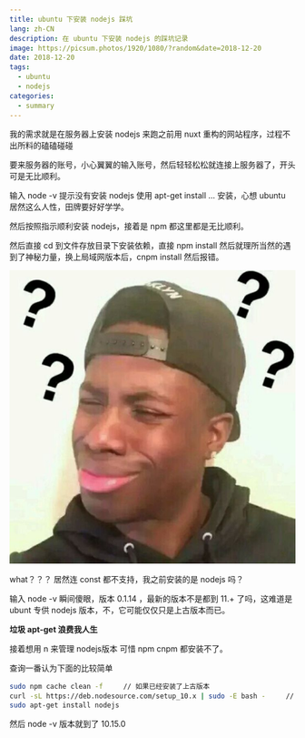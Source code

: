 ```yaml
---
title: ubuntu 下安装 nodejs 踩坑
lang: zh-CN
description: 在 ubuntu 下安装 nodejs 的踩坑记录
image: https://picsum.photos/1920/1080/?random&date=2018-12-20
date: 2018-12-20
tags:
  - ubuntu
  - nodejs
categories:
  - summary
--- 
```


我的需求就是在服务器上安装 nodejs 来跑之前用 nuxt 重构的网站程序，过程不出所料的磕磕碰碰

<!-- more -->

要来服务器的账号，小心翼翼的输入账号，然后轻轻松松就连接上服务器了，开头可是无比顺利。

输入 node -v 提示没有安装 nodejs 使用 apt-get install ... 安装，心想 ubuntu 居然这么人性，田牌要好好学学。

然后按照指示顺利安装 nodejs，接着是 npm 都这里都是无比顺利。

然后直接 cd 到文件存放目录下安装依赖，直接 npm install 然后就理所当然的遇到了神秘力量，换上局域网版本后，cnpm install 然后报错。

![An image](/img/doubt.jpeg)

what？？？ 居然连 const 都不支持，我之前安装的是 nodejs 吗？

输入 node -v 瞬间傻眼，版本 0.1.14 ，最新的版本不是都到 11.+ 了吗，这难道是 ubunt 专供 nodejs 版本，不，它可能仅仅只是上古版本而已。

**垃圾 apt-get 浪费我人生**

接着想用 n 来管理 nodejs版本 可惜 npm cnpm 都安装不了。

查询一番认为下面的比较简单

``` sh
sudo npm cache clean -f     // 如果已经安装了上古版本
curl -sL https://deb.nodesource.com/setup_10.x | sudo -E bash -     // 10.x 为版本号
sudo apt-get install nodejs
```

然后 node -v 版本就到了 10.15.0